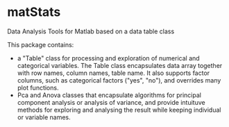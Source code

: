# matStats
Data Analysis Tools for Matlab based on a data table class

This package contains:
* a "Table" class for processing and exploration of numerical and categorical variables. 
The Table class encapsulates data array together with row names, column names, table name. 
It also supports factor columns, such as categorical factors ("yes", "no"), and overrides many plot functions.
* Pca and Anova classes that encapsulate algorithms for principal component analysis or analysis of variance, 
and provide intuituve methods for exploring and analysing the result while keeping individual or variable names.
